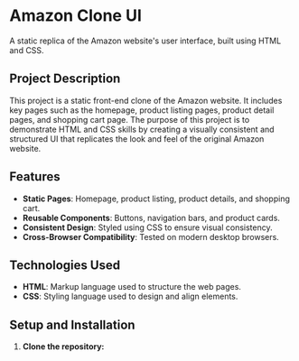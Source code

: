 # Amazon Clone UI

A static replica of the Amazon website's user interface, built using HTML and CSS.

## Project Description

This project is a static front-end clone of the Amazon website. It includes key pages such as the homepage, product listing pages, product detail pages, and shopping cart page. The purpose of this project is to demonstrate HTML and CSS skills by creating a visually consistent and structured UI that replicates the look and feel of the original Amazon website.

## Features

- **Static Pages**: Homepage, product listing, product details, and shopping cart.
- **Reusable Components**: Buttons, navigation bars, and product cards.
- **Consistent Design**: Styled using CSS to ensure visual consistency.
- **Cross-Browser Compatibility**: Tested on modern desktop browsers.

## Technologies Used

- **HTML**: Markup language used to structure the web pages.
- **CSS**: Styling language used to design and align elements.

## Setup and Installation

1. **Clone the repository:**
   ```bash
   
